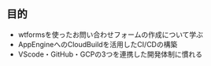 ## 目的
- wtformsを使ったお問い合わせフォームの作成について学ぶ
- AppEngineへのCloudBuildを活用したCI/CDの構築
- VScode・GitHub・GCPの3つを連携した開発体制に慣れる